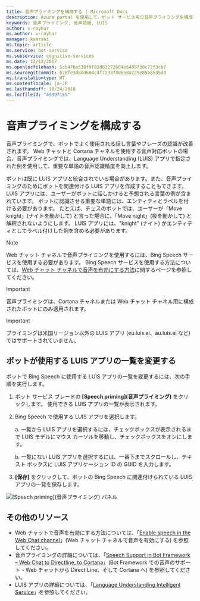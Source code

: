 ```yaml
---
title: 音声プライミングを構成する | Microsoft Docs
description: Azure portal を使用して、ボット サービス用の音声プライミングを構成する方法について説明します。
keywords: 音声プライミング, 音声認識, LUIS
author: v-royhar
ms.author: v-royhar
manager: kamrani
ms.topic: article
ms.service: bot-service
ms.subservice: cognitive-services
ms.date: 12/13/2017
ms.openlocfilehash: 5cb47be530f9f82d83272684e6405730c72f3cb7
ms.sourcegitcommit: b78fe3d8dd604c4f7233740658a229e85b8535dd
ms.translationtype: HT
ms.contentlocale: ja-JP
ms.lasthandoff: 10/24/2018
ms.locfileid: "49997155"
---
```

# <a name="configure-speech-priming"></a>音声プライミングを構成する

音声プライミングで、ボットでよく使用される話し言葉やフレーズの認識が改善されます。 Web チャットと Cortana チャネルを使用する音声対応ボットの場合、音声プライミングでは、Language Understanding (LUIS) アプリで指定された例を使用して、重要な単語の音声認識精度を向上します。

ボットは既に LUIS アプリと統合されている場合があります。また、音声プライミングのためにボットを関連付ける LUIS アプリを作成することもできます。 LUIS アプリには、ユーザーがボットに話しかけると予想される言葉の例が含まれています。 ボットに認識させる重要な単語には、エンティティとラベルを付ける必要があります。 たとえば、チェスのボットでは、ユーザーが「Move knight」(ナイトを動かして) と言った場合に、「Move night」(夜を動かして) と解釈されないようにします。 LUIS アプリには、"knight" (ナイト) がエンティティとしてラベル付けした例を含める必要があります。

> [!NOTE]
> Web チャット チャネルで音声プライミングを使用するには、Bing Speech サービスを使用する必要があります。 Bing Speech サービスを使用する方法については、[Web チャット チャネルで音声を有効にする方法](~/bot-service-channel-connect-webchat-speech.md)に関するページを参照してください。

> [!IMPORTANT]
> 音声プライミングは、Cortana チャネルまたは Web チャット チャネル用に構成されたボットにのみ適用されます。

> [!IMPORTANT]
> プライミングは米国リージョン以外の LUIS アプリ (eu.luis.ai、au.luis.ai など) ではサポートされていません。

## <a name="change-the-list-of-luis-apps-your-bot-uses"></a>ボットが使用する LUIS アプリの一覧を変更する

ボットで Bing Speech に使用する LUIS アプリの一覧を変更するには、次の手順を実行します。

1. ボット サービス ブレードの **[Speech priming]\(音声プライミング\)** をクリックします。 使用できる LUIS アプリの一覧が表示されます。
2. Bing Speech で使用する LUIS アプリを選択します。
 
    a. 一覧から LUIS アプリを選択するには、チェックボックスが表示されるまで LUIS モデルにマウス カーソルを移動し、チェックボックスをオンにします。
     
    b. 一覧にない LUIS アプリを選択するには、一番下までスクロールし、テキスト ボックスに LUIS アプリケーション ID の GUID を入力します。
     
3. **[保存]** をクリックして、ボットの Bing Speech に関連付けられている LUIS アプリの一覧を保存します。

![[Speech priming]\(音声プライミング\) パネル](~/media/bot-service-manage-speech-priming/speech-priming.png)

## <a name="additional-resources"></a>その他のリソース

- Web チャットで音声を有効にする方法については、「[Enable speech in the Web Chat channel](~/bot-service-channel-connect-webchat-speech.md)」(Web チャット チャネルで音声を有効にする) を参照してください。
- 音声プライミングの詳細については、「[Speech Support in Bot Framework – Web Chat to Directline, to Cortana](https://blog.botframework.com/2017/06/26/Speech-To-Text/)」(Bot Framework での音声のサポート - Web チャットから Direct Line、そして Cortana へ) を参照してください。
- LUIS アプリの詳細については、「[Language Understanding Intelligent Service](https://www.luis.ai)」を参照してください。
